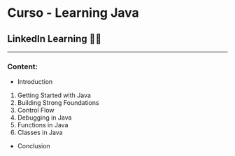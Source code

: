 # Curso - Learning Java
## LinkedIn Learning 👨‍🎓
---
### Content:

- Introduction
1. Getting Started with Java
2. Building Strong Foundations
3. Control Flow
4. Debugging in Java
5. Functions in Java
6. Classes in Java
- Conclusion
